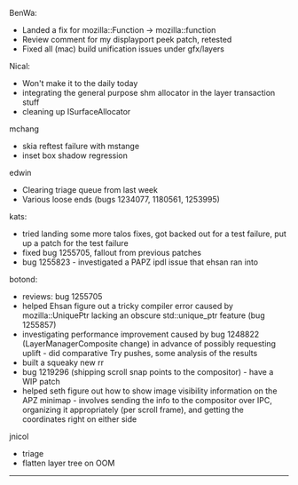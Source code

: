 BenWa:
* Landed a fix for mozilla::Function -> mozilla::function
* Review comment for my displayport peek patch, retested
* Fixed all (mac) build unification issues under gfx/layers



Nical:
* Won't make it to the daily today
* integrating the general purpose shm allocator in the layer transaction stuff
* cleaning up ISurfaceAllocator



mchang
* skia reftest failure with mstange
* inset box shadow regression



edwin
* Clearing triage queue from last week
* Various loose ends (bugs 1234077, 1180561, 1253995)



kats:
* tried landing some more talos fixes, got backed out for a test failure, put up a patch for the test failure
* fixed bug 1255705, fallout from previous patches
* bug 1255823 - investigated a PAPZ ipdl issue that ehsan ran into



botond:
  - reviews: bug 1255705
  - helped Ehsan figure out a tricky compiler error caused by mozilla::UniquePtr lacking an obscure std::unique_ptr feature (bug 1255857)
  - investigating performance improvement caused by bug 1248822 (LayerManagerComposite change) in advance of possibly requesting uplift
          - did comparative Try pushes, some analysis of the results
  - built a squeaky new rr
  - bug 1219296 (shipping scroll snap points to the compositor)
          - have a WIP patch
  - helped seth figure out how to show image visibility information on the APZ minimap
          - involves sending the info to the compositor over IPC, organizing it appropriately (per scroll frame), and getting the coordinates right on either side



jnicol
* triage
* flatten layer tree on OOM



________________


